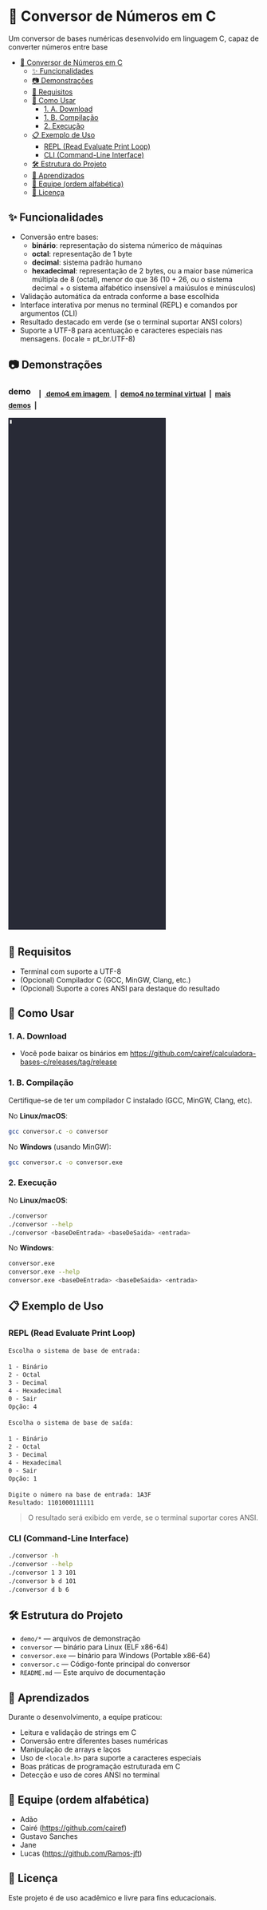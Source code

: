 # 🔢 Conversor de Números em C

Um conversor de bases numéricas desenvolvido em linguagem C, capaz de converter números entre base

- [🔢 Conversor de Números em C](#-conversor-de-números-em-c)
  - [✨ Funcionalidades](#-funcionalidades)
  - [📷 Demonstrações](#-demonstrações)
  - [🧪 Requisitos](#-requisitos)
  - [🚀 Como Usar](#-como-usar)
    - [1. A. Download](#1-a-download)
    - [1. B. Compilação](#1-b-compilação)
    - [2. Execução](#2-execução)
  - [📋 Exemplo de Uso](#-exemplo-de-uso)
    - [REPL (Read Evaluate Print Loop)](#repl-read-evaluate-print-loop)
    - [CLI (Command-Line Interface)](#cli-command-line-interface)
  - [🛠️ Estrutura do Projeto](#️-estrutura-do-projeto)
  - [🧠 Aprendizados](#-aprendizados)
  - [👥 Equipe (ordem alfabética)](#-equipe-ordem-alfabética)
  - [📄 Licença](#-licença)

## ✨ Funcionalidades

- Conversão entre bases:
  - **binário**: representação do sistema númerico de máquinas
  - **octal**: representação de 1 byte
  - **decimal**: sistema padrão humano
  - **hexadecimal**: representação de 2 bytes, ou a maior base númerica múltipla de 8 (octal), menor do que 36 (10 + 26, ou o sistema decimal + o sistema alfabético insensível a maiúsulos e minúsculos)
- Validação automática da entrada conforme a base escolhida
- Interface interativa por menus no terminal (REPL) e comandos por argumentos (CLI)
- Resultado destacado em verde (se o terminal suportar ANSI colors)
- Suporte a UTF-8 para acentuação e caracteres especiais nas mensagens. (locale = pt_br.UTF-8)

## 📷 Demonstrações

### demo &ensp; <sub>|&ensp;[ demo4 em imagem ](demo/demo4.jpg)&ensp;|&ensp;[demo4 no terminal virtual](demo/demo4.gif)&ensp;|&ensp;[mais demos](demo/)&ensp;|</sub>
  ![](demo/demo-b2.gif)

## 🧪 Requisitos

- Terminal com suporte a UTF-8
- (Opcional) Compilador C (GCC, MinGW, Clang, etc.)
- (Opcional) Suporte a cores ANSI para destaque do resultado

## 🚀 Como Usar

### 1. A. Download

- Você pode baixar os binários em https://github.com/cairef/calculadora-bases-c/releases/tag/release

### 1. B. Compilação

Certifique-se de ter um compilador C instalado (GCC, MinGW, Clang, etc).

No **Linux/macOS**:

```bash
gcc conversor.c -o conversor
```

No **Windows** (usando MinGW):

```bash
gcc conversor.c -o conversor.exe
```

### 2. Execução

No **Linux/macOS**:

```bash
./conversor
./conversor --help
./conversor <baseDeEntrada> <baseDeSaida> <entrada>
```

No **Windows**:

```bash
conversor.exe
conversor.exe --help
conversor.exe <baseDeEntrada> <baseDeSaida> <entrada>
```

## 📋 Exemplo de Uso

### REPL (Read Evaluate Print Loop)

```
Escolha o sistema de base de entrada:

1 - Binário
2 - Octal
3 - Decimal
4 - Hexadecimal
0 - Sair
Opção: 4

Escolha o sistema de base de saída:

1 - Binário
2 - Octal
3 - Decimal
4 - Hexadecimal
0 - Sair
Opção: 1

Digite o número na base de entrada: 1A3F
Resultado: 1101000111111
```
> O resultado será exibido em verde, se o terminal suportar cores ANSI.

### CLI (Command-Line Interface)

```bash
./conversor -h
./conversor --help
./conversor 1 3 101
./conversor b d 101
./conversor d b 6
```

## 🛠️ Estrutura do Projeto

- `demo/*` — arquivos de demonstração
- `conversor` — binário para Linux (ELF x86-64)
- `conversor.exe` — binário para Windows (Portable x86-64)
- `conversor.c` — Código-fonte principal do conversor
- `README.md` — Este arquivo de documentação

## 🧠 Aprendizados

Durante o desenvolvimento, a equipe praticou:

- Leitura e validação de strings em C
- Conversão entre diferentes bases numéricas
- Manipulação de arrays e laços
- Uso de `<locale.h>` para suporte a caracteres especiais
- Boas práticas de programação estruturada em C
- Detecção e uso de cores ANSI no terminal

## 👥 Equipe (ordem alfabética)

- Adão
- Cairé (https://github.com/cairef)
- Gustavo Sanches
- Jane
- Lucas (https://github.com/Ramos-jft)

## 📄 Licença

Este projeto é de uso acadêmico e livre para fins educacionais.


